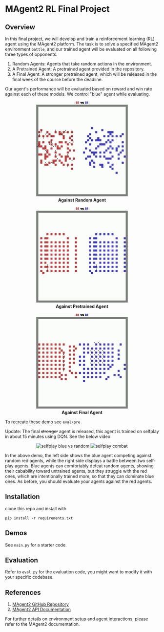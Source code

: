 # MAgent2 RL Final Project
## Overview
In this final project, we will develop and train a reinforcement learning (RL) agent using the MAgent2 platform. The task is to solve a specified MAgent2 environment `battle`, and our trained agent will be evaluated on all following three types of opponents:

1. Random Agents: Agents that take random actions in the environment.
2. A Pretrained Agent: A pretrained agent provided in the repository.
3. A Final Agent: A stronger pretrained agent, which will be released in the final week of the course before the deadline.

Our agent's performance will be evaluated based on reward and win rate against each of these models. We control "blue" agent while evaluating.


<p align="center">
  <img src="assets/random demo.gif" width="300" alt="random agent" />
  <br>
  <strong>Against Random Agent</strong>
</p>

<p align="center">
  <img src="assets/pretrained demo.gif" width="300" alt="pretrained agent" />
  <br>
  <strong>Against Pretrained Agent</strong>
</p>

<p align="center">
  <img src="assets/final demo.gif" width="300" alt="final agent" />
  <br>
  <strong>Against Final Agent</strong>
</p>

To recreate these demo see `eval/pre` 

Update: The final ~~stronger~~ agent is released, this agent is trained on selfplay in about 15 minutes using DQN. See the below video

<p align="center">
<img src="assets/blueselfplay.gif" width="300" alt="selfplay blue vs random" />
  <img src="assets/redselfplay.gif" width="300" alt="selfplay combat" />
</p>
In the above demo, the left side shows the blue agent competing against random red agents, while the right side displays a battle between two self-play agents. Blue agents can comfortably defeat random agents, showing their cabability toward untrained agents, but they struggle with the red ones, which are intentionally trained more, so that they can dominate blue ones. As before, you should evaluate your agents against the red agents.

## Installation
clone this repo and install with
```
pip install -r requirements.txt
```

## Demos
See `main.py` for a starter code.

## Evaluation
Refer to `eval.py` for the evaluation code, you might want to modify it with your specific codebase.

## References

1. [MAgent2 GitHub Repository](https://github.com/Farama-Foundation/MAgent2)
2. [MAgent2 API Documentation](https://magent2.farama.org/introduction/basic_usage/)

For further details on environment setup and agent interactions, please refer to the MAgent2 documentation.
